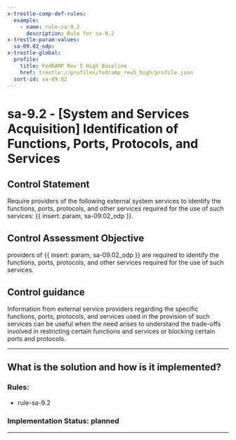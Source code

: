 ```yaml
---
x-trestle-comp-def-rules:
  example:
    - name: rule-sa-9.2
      description: Rule for sa-9.2
x-trestle-param-values:
  sa-09.02_odp:
x-trestle-global:
  profile:
    title: FedRAMP Rev 5 High Baseline
    href: trestle://profiles/fedramp_rev5_high/profile.json
  sort-id: sa-09.02
---
```


# sa-9.2 - \[System and Services Acquisition\] Identification of Functions, Ports, Protocols, and Services

## Control Statement

Require providers of the following external system services to identify the functions, ports, protocols, and other services required for the use of such services: {{ insert: param, sa-09.02_odp }}.

## Control Assessment Objective

providers of {{ insert: param, sa-09.02_odp }} are required to identify the functions, ports, protocols, and other services required for the use of such services.

## Control guidance

Information from external service providers regarding the specific functions, ports, protocols, and services used in the provision of such services can be useful when the need arises to understand the trade-offs involved in restricting certain functions and services or blocking certain ports and protocols.

______________________________________________________________________

## What is the solution and how is it implemented?

<!-- For implementation status enter one of: implemented, partial, planned, alternative, not-applicable -->

<!-- Note that the list of rules under ### Rules: is read-only and changes will not be captured after assembly to JSON -->

<!-- Add control implementation description here for control: sa-9.2 -->

### Rules:

  - rule-sa-9.2

### Implementation Status: planned

______________________________________________________________________
